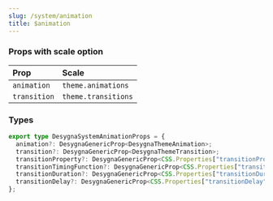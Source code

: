 ```yaml
---
slug: /system/animation
title: $animation
---
```


### Props with scale option

| Prop         | Scale               |
| :----------- | :------------------ |
| `animation`  | `theme.animations`  |
| `transition` | `theme.transitions` |

### Types

```ts
export type DesygnaSystemAnimationProps = {
  animation?: DesygnaGenericProp<DesygnaThemeAnimation>;
  transition?: DesygnaGenericProp<DesygnaThemeTransition>;
  transitionProperty?: DesygnaGenericProp<CSS.Properties["transitionProperty"]>;
  transitionTimingFunction?: DesygnaGenericProp<CSS.Properties["transitionTimingFunction"]>;
  transitionDuration?: DesygnaGenericProp<CSS.Properties["transitionDuration"]>;
  transitionDelay?: DesygnaGenericProp<CSS.Properties["transitionDelay"]>;
};
```
